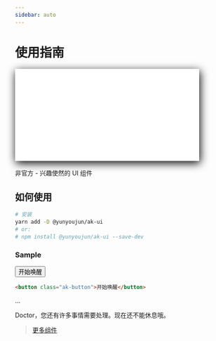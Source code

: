 ```yaml
---
sidebar: auto
---
```


# 使用指南

<img src="/img/mrfz-logo.png" style="filter: drop-shadow(2px 5px 10px black);">

非官方 - 兴趣使然的 UI 组件

## 如何使用

```bash
# 安装
yarn add -D @yunyoujun/ak-ui
# or:
# npm install @yunyoujun/ak-ui --save-dev
```

### Sample

<button class="ak-button" onclick="window.location='/components/'">开始唤醒</button>

```html
<button class="ak-button">开始唤醒</button>
```

...

Doctor，您还有许多事情需要处理。现在还不能休息哦。

> [更多组件](/components/)
